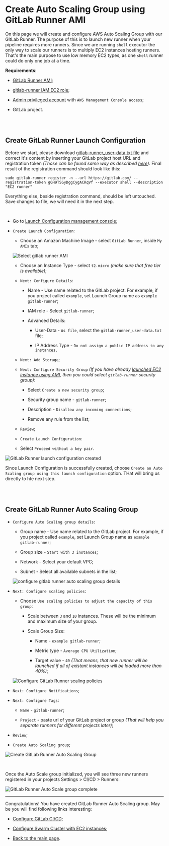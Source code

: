 # Create Auto Scaling Group using GitLab Runner AMI

On this page we will create and configure AWS Auto Scaling Group with our GitLab Runner. The purpose of this is to launch new runner when your pipeline requires more runners. Since we are running `shell` executor the only way to scale our runners is to multiply EC2 instances hosting runners. That's the main purpose to use low memory EC2 types, as one `shell` runner could do only one job at a time.

**Requirements**:

- [GitLab Runner AMI](https://github.com/tikhoplav/aws-gitlab-cicd/blob/master/gitlab-runner-ami.md);

- [gitlab-runner IAM EC2 role](https://github.com/tikhoplav/aws-gitlab-cicd/blob/master/gitlab-runner-iam-ec2-role.md);

- [Admin privileged account](https://github.com/tikhoplav/aws-gitlab-cicd/blob/master/aws-admin-iam.md) with `AWS Management Console access`;

- GitLab project.

<br><br>

## Create GitLab Runner Launch Configuration

Before we start, please download [gitlab-runner_user-data.txt file](https://github.com/tikhoplav/aws-gitlab-cicd/blob/master/files/gitlab-runner_user-data.txt) and correct it's content by inserting your GitLab project host URL and registration token *(Those can be found same way as described [here](https://github.com/tikhoplav/aws-gitlab-cicd/blob/master/gitlab-runner-on-ec2.md#register-gitlab-runner))*. Final result of the registration command should look like this:

```
sudo gitlab-runner register -n --url https://gitlab.com/ --registration-token gGH9TSGyDggCygACRqVf --executor shell --description "EC2 runner"
```

Everything else, beside registration command, should be left untouched. Save changes to file, we will need it in the next step.

<br>

- Go to [Launch Configuration management console](https://console.aws.amazon.com/ec2/autoscaling/home?#LaunchConfigurations:);

- `Create Launch Configuration`:

	- Choose an Amazon Machine Image - select `GitLab Runner`, inside `My AMIs` tab;

	![Select gitlab runner AMI](https://user-images.githubusercontent.com/62797411/78579253-543d6480-7839-11ea-859e-ef79a58142e3.png)

	- Choose an Instance Type - select `t2.micro` *(make sure that free tier is available)*;

	- `Next: Configure Details`:

		- Name - Use name related to the GitLab project. For example, if you project called `example`, set Launch Group name as `example gitlab-runner`;

		- IAM role - Select `gitlab-runner`;

		- Advanced Details:

		  - User-Data - `As file`, select the `gitlab-runner_user-data.txt` file;

		  - IP Address Type - `Do not assign a public IP address to any instances.`

	- `Next: Add Storage`;

	- `Next: Configure Security Group` *(If you have already [launched EC2 instance using AMI](https://github.com/tikhoplav/aws-gitlab-cicd/blob/master/gitlab-runner-ami.md#instantiate-gitlab-runner-using-ami), then you could select `gitlab-runner` security group)*:

		- Select `Create a new security group`;

		- Security group name - `gitlab-runner`;

		- Description - `Disallow any incoming connections`;

		- Remove any rule from the list;

	- `Review`;

	- `Create Launch Configuration`:

	- Select `Proceed without a key pair`.

![GitLab Runner launch configuration created](https://user-images.githubusercontent.com/62797411/78756192-10567680-7983-11ea-873e-946fc194f58c.png)

Since Launch Configuration is successfully created, choose `Create an Auto Scaling group using this launch configuration` option. THat will bring us directly to hte next step.

<br><br>

## Create GitLab Runner Auto Scaling Group

- `Configure Auto Scaling group details`:

	- Group name - Use name related to the GitLab project. For example, if you project called `example`, set Launch Group name as `example gitlab-runner`;

	- Group size - `Start with 3 instances`;

	- Network - Select your default VPC;

	- Subnet - Select all available subnets in the list;

	![configure gitlab runner auto scaling group details](https://user-images.githubusercontent.com/62797411/78756974-60820880-7984-11ea-9135-0645e7537003.png)

- `Next: Configure scaling policies`:

	- Choose `Use scaling policies to adjust the capacity of this group`:

		- Scale between `3` and `10` instances. These will be the minimum and maximum size of your group.

		- Scale Group Size:

			- Name - `example gitlab-runner`;

			- Metric type - `Average CPU Utilization`;

			- Target value - `40` *(That means, that new runner will be launched if all of existant instances will be loaded more than 40%)*;

	![Configure GitLab Runner scaling policies](https://user-images.githubusercontent.com/62797411/78757391-164d5700-7985-11ea-8a47-a41fd6bedf51.png)

- `Next: Configure Notifications`;

- `Next: Configure Tags`:

	- `Name` - `gitlab-runner`;

	- `Project` - paste url of your GitLab project or group *(That will help you separate runners for different projects later)*;

- `Review`;

- `Create Auto Scaling group`;

![Create GitLab Runner Auto Scaling Group](https://user-images.githubusercontent.com/62797411/78757821-c622c480-7985-11ea-854f-fcd208168f48.png)

<br>

Once the Auto Scale group initialized, you will see three new runners registered in your projects Settings > CI/CD > Runners:

![GitLab Runner Auto Scale group complete](https://user-images.githubusercontent.com/62797411/78760817-5a8f2600-798a-11ea-8626-38671c3fa67f.png)

--- 

Congratulations! You have created GitLab Runner Auto Scaling group. May be you will find following links interesting: 

- [Configure GitLab CI/CD](https://github.com/tikhoplav/aws-gitlab-cicd/blob/master/gitlab-cicd.md);

- [Configure Swarm Cluster with EC2 instances](https://github.com/tikhoplav/aws-gitlab-cicd/blob/master/swarm-cluster.md);

- [Back to the main page](https://github.com/tikhoplav/aws-gitlab-cicd/blob/master/README.md).